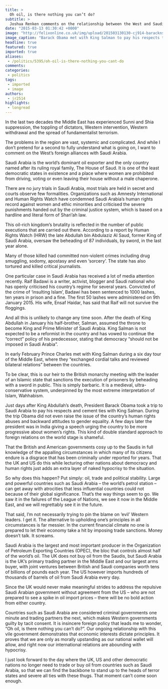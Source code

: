 ```yaml
---
title: >
  Oh oil, is there nothing you can’t do?
subtitle: >
  Joshua Renken comments on the relationship between the West and Saudi Arabia
date: "2015-03-13 01:30:42 +0000"
image: "http://felixonline.co.uk/img/upload/201503130130-cj914-baracknsalman-copy.jpg"
image_caption: "Barack Obama met with King Salman to pay his respects to the former King and Prime Minister of Saudi Arabia, Abdullah bin Abdulaziz Al Saud after his death in January"
headline: true
featured: true
imported: true
aliases:
 - /politics/5395/oh-oil-is-there-nothing-you-cant-do
comments:
categories:
 - politics
tags:
 - imported
 - image
authors:
 - jr2514
highlights:
 - longread
---
```


In the last two decades the Middle East has experienced Sunni and Shia suppression, the toppling of dictators, Western intervention, Western withdrawal and the spread of fundamentalist terrorism.

The problems in the region are vast, systemic and complicated. And while I don’t pretend for a second to fully understand what is going on, I want to comment on the West’s foreign alliances with Saudi Arabia.

Saudi Arabia is the world’s dominant oil exporter and the only country named after its ruling royal family, The House of Saud. It is one of the least democratic states in existence and a place where women are prohibited from driving, voting or even leaving their house without a male chaperone.

There are no jury trials in Saudi Arabia, most trials are held in secret and courts observe few formalities. Organizations such as Amnesty International and Human Rights Watch have condemned Saudi Arabia’s human rights record against women and ethic minorities and criticised the severe punishments handed out by the criminal justice system, which is based on a hardline and literal form of Shari’ah law.

This oil-rich kingdom’s brutality is reflected in the number of public executions that are carried out there. According to a report by Human Rights Watch (HRW) the late Abdullah bin Abdulaziz Al Saud, former King of Saudi Arabia, oversaw the beheading of 87 individuals, by sword, in the last year alone.

Many of those killed had committed non-violent crimes including drug smuggling, sodomy, apostasy and even ‘sorcery’. The state has also tortured and killed critical journalists.

One particular case in Saudi Arabia has received a lot of media attention recently. Raif Badawi is a writer, activist, blogger and Saudi national who has openly criticised his country’s regime for several years. Convicted of the crime of ‘insulting Islam’, Badawi has been sentenced to 1000 lashes, ten years in prison and a fine. The first 50 lashes were administered on 9th January 2015. His wife, Ensaf Haidar, has said that Raif will not survive the floggings.

And all this is unlikely to change any time soon. After the death of King Abdullah in January his half-brother, Salman, assumed the throne to become King and Prime Minister of Saudi Arabia. King Salman is not expected to be a reformist in the country and has vowed to continue the “correct” policy of his predecessor, stating that democracy “should not be imposed in Saudi Arabia”.

In early February Prince Charles met with King Salman during a six day tour of the Middle East, where they “exchanged cordial talks and reviewed bilateral relations” between the countries.

To be clear, this is our heir to the British monarchy meeting with the leader of an Islamic state that sanctions the execution of prisoners by beheading with a sword in public. This is simply barbaric. It is a medieval, ultra-conservative system, underpinned by the most extreme interpretation of Islam, Wahhabism.

Just days after King Abdullah’s death, President Barack Obama took a trip to Saudi Arabia to pay his respects and cement ties with King Salman. During the trip Obama did not even raise the issue of the country’s human rights abuses and backward attitudes to gender equality. A few days later the president was in India giving a speech urging the country to be more progressive about women’s rights. This kind of double standard approach to foreign relations on the world stage is shameful.

That the British and American governments cosy up to the Saudis in full knowledge of the appalling circumstances in which many of its citizens endure is a disgrace that has been criminally under reported for years. That the UK and US do this while lecturing other nations about democracy and human rights just adds an extra layer of naked hypocrisy to the situation.

So why does this happen? Put simply: oil, trade and political stability. Large and powerful countries such as Saudi Arabia – the world’s petrol station – can get away with atrocities that less influential countries could not because of their global significance. That’s the way things seem to go. We saw it in the failures of the League of Nations, we see it now in the Middle East, and we will regrettably see it in the future.

That said, I’m not necessarily trying to pin the blame on ‘evil’ Western leaders. I get it. The alternative to upholding one’s principles in all circumstances is far messier. In the current financial climate no one is prepared to let their economy take a hit by imposing trade sanctions. Money doesn’t talk. It screams.

Saudi Arabia is the largest and most important producer in the Organization of Petroleum Exporting Countries (OPEC), the bloc that controls almost half of the world’s oil. The UK does not buy oil from the Saudis, but Saudi Arabia is the UK’s primary trading partner in the Middle East and our largest arms buyer, with joint ventures between British and Saudi companies worth tens of billions of pounds each year. The US however imports hundreds of thousands of barrels of oil from Saudi Arabia every day.

Since the UK would never make meaningful strides to address the repulsive Saudi Arabian government without agreement from the US – who are not prepared to see a spike in oil import prices – there will be no bold action from either country.

Countries such as Saudi Arabia are considered criminal governments one minute and trading partners the next, which makes Western governments guilty by tacit consent. It is insincere foreign policy that leads me to wonder, “Oh oil, is there nothing you can’t do?”. Our ongoing relationship with this vile government demonstrates that economic interests dictate principles. It proves that we are only as morally upstanding as our national wallet will allow, and right now our international relations are abounding with hypocrisy.

I just look forward to the day where the UK, US and other democratic nations no longer need to trade or buy oil from countries such as Saudi Arabia, so that we can find the backbone to stand up to the heads of terror states and severe all ties with these thugs. That moment can’t come soon enough.
